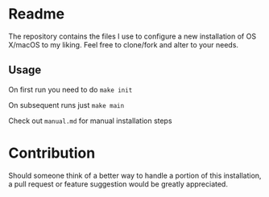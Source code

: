 # Readme

The repository contains the files I use to configure a new installation of OS X/macOS to my liking.  Feel free to clone/fork and alter to your needs.

## Usage

On first run you need to do `make init`

On subsequent runs just `make main`

Check out `manual.md` for manual installation steps

# Contribution

Should someone think of a better way to handle a portion of this installation, a pull request or feature suggestion would be greatly appreciated.

